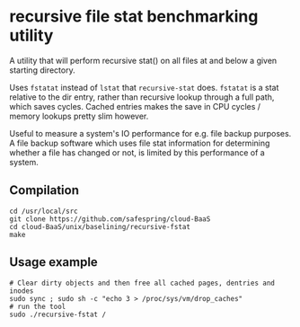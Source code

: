 # recursive file stat benchmarking utility

A utility that will perform recursive stat() on all files at and below a
given starting directory.

Uses `fstatat` instead of `lstat` that `recursive-stat` does.
`fstatat` is a stat relative to the dir entry, rather than recursive
lookup through a full path, which saves cycles. Cached entries makes the
save in CPU cycles / memory lookups pretty slim however.

Useful to measure a system's IO performance for e.g. file backup purposes.
A file backup software which uses file stat information for determining
whether a file has changed or not, is limited by this performance of a system.

## Compilation

    cd /usr/local/src
    git clone https://github.com/safespring/cloud-BaaS
    cd cloud-BaaS/unix/baselining/recursive-fstat
    make

## Usage example

    # Clear dirty objects and then free all cached pages, dentries and inodes
    sudo sync ; sudo sh -c "echo 3 > /proc/sys/vm/drop_caches"
    # run the tool
    sudo ./recursive-fstat /
